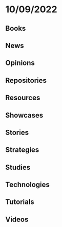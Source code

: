 # 10/09/2022

## Books

## News

## Opinions

## Repositories

## Resources

## Showcases

## Stories

## Strategies

## Studies

## Technologies

## Tutorials

## Videos
